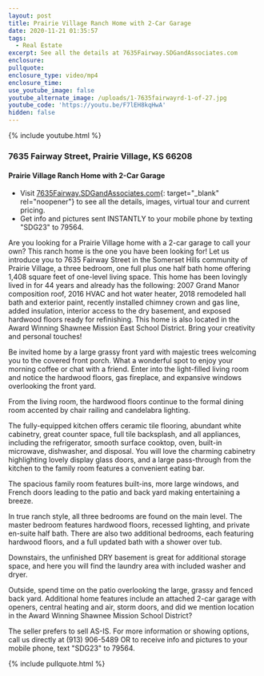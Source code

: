 ```yaml
---
layout: post
title: Prairie Village Ranch Home with 2-Car Garage
date: 2020-11-21 01:35:57
tags:
  - Real Estate
excerpt: See all the details at 7635Fairway.SDGandAssociates.com
enclosure:
pullquote:
enclosure_type: video/mp4
enclosure_time:
use_youtube_image: false
youtube_alternate_image: /uploads/1-7635fairwayrd-1-of-27.jpg
youtube_code: 'https://youtu.be/F7lEH8kqHwA'
hidden: false
---
```


{% include youtube.html %}

### 7635 Fairway Street, Prairie Village, KS 66208

#### Prairie Village Ranch Home with 2-Car Garage

* Visit [7635Fairway](__notset__)[.SDGandAssociates.com](http://7635Fairway.sdgandassociates.com/){: target="_blank" rel="noopener"} to see all the details, images, virtual tour and current pricing.
* Get info and pictures sent INSTANTLY to your mobile phone by texting "SDG23" to 79564.

Are you looking for a Prairie Village home with a 2-car garage to call your own? This ranch home is the one you have been looking for\! Let us introduce you to 7635 Fairway Street in the Somerset Hills community of Prairie Village, a three bedroom, one full plus one half bath home offering 1,408 square feet of one-level living space. This home has been lovingly lived in for 44 years and already has the following: 2007 Grand Manor composition roof, 2016 HVAC and hot water heater, 2018 remodeled hall bath and exterior paint, recently installed chimney crown and gas line, added insulation, interior access to the dry basement, and exposed hardwood floors ready for refinishing. This home is also located in the Award Winning Shawnee Mission East School District. Bring your creativity and personal touches\!

Be invited home by a large grassy front yard with majestic trees welcoming you to the covered front porch. What a wonderful spot to enjoy your morning coffee or chat with a friend. Enter into the light-filled living room and notice the hardwood floors, gas fireplace, and expansive windows overlooking the front yard.

From the living room, the hardwood floors continue to the formal dining room accented by chair railing and candelabra lighting.

The fully-equipped kitchen offers ceramic tile flooring, abundant white cabinetry, great counter space, full tile backsplash, and all appliances, including the refrigerator, smooth surface cooktop, oven, built-in microwave, dishwasher, and disposal. You will love the charming cabinetry highlighting lovely display glass doors, and a large pass-through from the kitchen to the family room features a convenient eating bar.

The spacious family room features built-ins, more large windows, and French doors leading to the patio and back yard making entertaining a breeze.

In true ranch style, all three bedrooms are found on the main level. The master bedroom features hardwood floors, recessed lighting, and private en-suite half bath. There are also two additional bedrooms, each featuring hardwood floors, and a full updated bath with a shower over tub.

Downstairs, the unfinished DRY basement is great for additional storage space, and here you will find the laundry area with included washer and dryer.

Outside, spend time on the patio overlooking the large, grassy and fenced back yard. Additional home features include an attached 2-car garage with openers, central heating and air, storm doors, and did we mention location in the Award Winning Shawnee Mission School District?

The seller prefers to sell AS-IS. For more information or showing options, call us directly at (913) 906-5489 OR to receive info and pictures to your mobile phone, text "SDG23" to 79564.

{% include pullquote.html %}